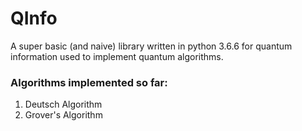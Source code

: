 # QInfo

A super basic (and naive) library written in python 3.6.6 for quantum information used to implement quantum algorithms. 

### Algorithms implemented so far:
1. Deutsch Algorithm
2. Grover's Algorithm
